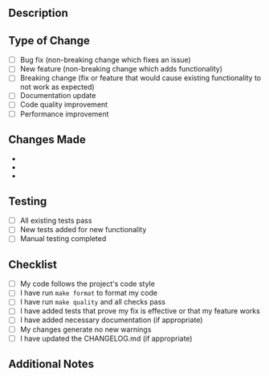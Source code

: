 ## Description

<!-- Provide a brief description of your changes -->

## Type of Change

<!-- Mark the relevant option with an "x" -->

- [ ] Bug fix (non-breaking change which fixes an issue)
- [ ] New feature (non-breaking change which adds functionality)
- [ ] Breaking change (fix or feature that would cause existing functionality to not work as expected)
- [ ] Documentation update
- [ ] Code quality improvement
- [ ] Performance improvement

## Changes Made

<!-- List the specific changes you made -->

-
-
-

## Testing

<!-- Describe how you tested your changes -->

- [ ] All existing tests pass
- [ ] New tests added for new functionality
- [ ] Manual testing completed

## Checklist

<!-- Mark items with an "x" when completed -->

- [ ] My code follows the project's code style
- [ ] I have run `make format` to format my code
- [ ] I have run `make quality` and all checks pass
- [ ] I have added tests that prove my fix is effective or that my feature works
- [ ] I have added necessary documentation (if appropriate)
- [ ] My changes generate no new warnings
- [ ] I have updated the CHANGELOG.md (if appropriate)

## Additional Notes

<!-- Add any additional notes, screenshots, or context -->

